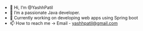 - 👋 Hi, I’m @YashhPatil
- 👀 I’m a passionate Java developer. 
- 🌱 Currently working on developing web apps using Spring boot 
- 📫 How to reach me -> Email - yashhpatil@gmail.com

<!---
YashhPatil/YashhPatil is a ✨ special ✨ repository because its `README.md` (this file) appears on your GitHub profile.
You can click the Preview link to take a look at your changes.
--->
